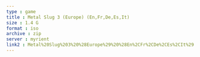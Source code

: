 ```yaml
---
type : game
title : Metal Slug 3 (Europe) (En,Fr,De,Es,It)
size : 1.4 G
format : iso
archive : zip
server : myrient
link2 : Metal%20Slug%203%20%28Europe%29%20%28En%2CFr%2CDe%2CEs%2CIt%29
---
```

